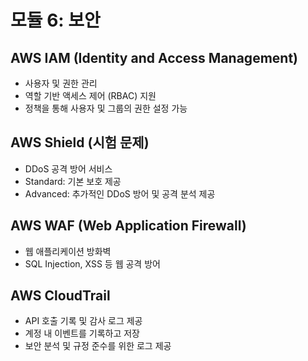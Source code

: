 # 모듈 6: 보안

## AWS IAM (Identity and Access Management)
- 사용자 및 권한 관리
- 역할 기반 액세스 제어 (RBAC) 지원
- 정책을 통해 사용자 및 그룹의 권한 설정 가능

## AWS Shield (시험 문제)
- DDoS 공격 방어 서비스
- Standard: 기본 보호 제공
- Advanced: 추가적인 DDoS 방어 및 공격 분석 제공

## AWS WAF (Web Application Firewall)
- 웹 애플리케이션 방화벽
- SQL Injection, XSS 등 웹 공격 방어

## AWS CloudTrail
- API 호출 기록 및 감사 로그 제공
- 계정 내 이벤트를 기록하고 저장
- 보안 분석 및 규정 준수를 위한 로그 제공
